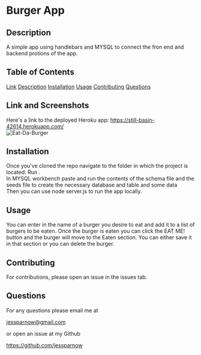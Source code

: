 # Burger App

## Description 
A simple app using handlebars and MYSQL to connect the fron end and backend protions of the app. 

## Table of Contents 
 
  [Link](#link)
  [Description](#description)
  [Installation](#installation)
  [Usage](#usage)
  [Contributing](#contributing)
  [Questions](#questions)

## Link and Screenshots
Here's a link to the deployed Heroku app: https://still-basin-42614.herokuapp.com/ <br>
![Eat-Da-Burger](https://user-images.githubusercontent.com/71057611/104144300-53b59980-5388-11eb-8e39-319a5f6166b2.png)

## Installation
 Once you've cloned the repo navigate to the folder in which the project is located. Run <npm i mysql express express-handlebars>. <br>
 In MYSQL workbench paste and run the contents of the schema file and the seeds file to create the necessary database and table and some data  <br>
 Then you can use node server.js to run the app locally.

## Usage
 You can enter in the name of a burger you desire to eat and add it to a list of burgers to be eaten. Once the burger is eaten you can click the EAT ME! button and the burger will move to the Eaten section. You can either save it in that section or you can delete the burger. 

## Contributing
 For contributions, please open an issue in the issues tab.

## Questions

For any questions please email me at 

jessparnow@gmail.com

or open an issue at my Github

https://github.com/jessparnow

